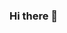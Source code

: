### Hi there 👋

<!--
**ungkuamer/ungkuamer** is a ✨ _special_ ✨ repository because its `README.md` (this file) appears on your GitHub profile.

Currently learning Machine Learning and C++
